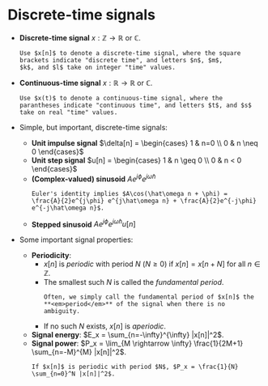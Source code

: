 # Discrete-time signals
* **Discrete-time signal** $x : \mathbb{Z} \longrightarrow \mathbb{R}$
  or $\mathbb{C}$.
  ```{admonition} Notation
  Use $x[n]$ to denote a discrete-time signal, where the square
  brackets indicate "discrete time", and letters $n$, $m$,
  $k$, and $l$ take on integer "time" values.
  ```

* **Continuous-time signal** $x : \mathbb{R} \longrightarrow \mathbb{R}$
  or $\mathbb{C}$.
  ```{admonition} Notation
  Use $x(t)$ to denote a continuous-time signal, where the 
  parantheses indicate "continuous time", and letters $t$, and $s$
  take on real "time" values.
  ```

* Simple, but important, discrete-time signals:
  - **Unit impulse signal** $\delta[n] = \begin{cases} 1 & n=0 \\ 0 & n
    \neq 0 \end{cases}$
  - **Unit step signal** $u[n] = \begin{cases} 1 & n \geq 0 \\ 0 & n
    < 0 \end{cases}$
  - **(Complex-valued) sinusoid** $Ae^{j\phi} e^{j\hat\omega n}$
    ```{tip}
    Euler's identity implies $A\cos(\hat\omega n + \phi) =
    \frac{A}{2}e^{j\phi} e^{j\hat\omega n} + \frac{A}{2}e^{-j\phi} e^{-j\hat\omega n}$.
    ```
  - **Stepped sinusoid** $Ae^{j\phi} e^{j\hat\omega n} u[n]$

* Some important signal properties:
  - **Periodicity**:
     - $x[n]$ is <em>periodic</em> with period $N$ $(N\geq 0)$ if $x[n] = x[n+N]$
       for all $n \in \mathbb{Z}$.
     - The smallest such $N$ is called the <em>fundamental period</em>.
       ```{admonition} Notation
       Often, we simply call the fundamental period of $x[n]$ the
       **<em>period</em>** of the signal when there is no ambiguity.
       ```
     - If no such $N$ exists, $x[n]$ is <em>aperiodic</em>.
   - **Signal energy**: $E_x = \sum_{n=-\infty}^{\infty}  |x[n]|^2$.
   - **Signal power**: $P_x = \lim_{M \rightarrow \infty} \frac{1}{2M+1} \sum_{n=-M}^{M}  |x[n]|^2$.
       ```{tip}
       If $x[n]$ is periodic with period $N$, $P_x = \frac{1}{N} \sum_{n=0}^N |x[n]|^2$.
       ```
   
   
